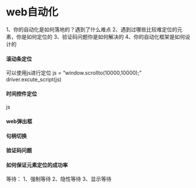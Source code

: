 # web自动化
1、你的自动化是如何落地的？遇到了什么难点
2、遇到过哪些比较难定位的元素，你是如何定位的
3、验证码问题你是如何解决的
4、你的自动化框架是如何设计的

#### 滚动条定位
可以使用js进行定位
js = “window.scrollto(10000,10000);”
driver.excute_script(js)

#### 时间控件定位
js

#### web弹出框

#### 句柄切换

#### 验证码问题

#### 如何保证元素定位的成功率
等待：
1、强制等待
2、隐性等待
3、显示等待
